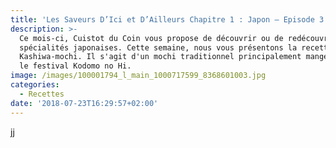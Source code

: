 ```yaml
---
title: 'Les Saveurs D’Ici et D’Ailleurs Chapitre 1 : Japon – Episode 3 : Kashiwa-mochi'
description: >-
  Ce mois-ci, Cuistot du Coin vous propose de découvrir ou de redécouvrir des
  spécialités japonaises. Cette semaine, nous vous présentons la recette de
  Kashiwa-mochi. Il s'agit d'un mochi traditionnel principalement mangé pendant
  le festival Kodomo no Hi.
image: /images/100001794_l_main_1000717599_8368601003.jpg
categories:
  - Recettes
date: '2018-07-23T16:29:57+02:00'
---
```

jj
